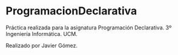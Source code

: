 # ProgramacionDeclarativa
Práctica realizada para la asignatura Programación Declarativa. 3º Ingeniería Informática. UCM. 

Realizado por Javier Gómez.
